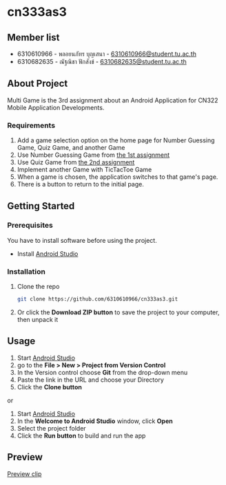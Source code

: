 # cn333as3

## Member list
* 6310610966 - พลอยนภัทร บุญเสนา - 6310610966@student.tu.ac.th
* 6310682635 - ณัฐณิชา ฟักสังข์ - 6310682635@student.tu.ac.th

## About Project
Multi Game is the 3rd assignment about an Android Application for CN322 Mobile Application Developments.

### Requirements

1. Add a game selection option on the home page for Number Guessing Game, Quiz Game, and another Game
2. Use Number Guessing Game from [the 1st assignment](https://github.com/asnnat/cn333as1)
3. Use Quiz Game from [the 2nd assignment](https://github.com/asnnat/cn333as2)
4. Implement another Game with TicTacToe Game
5. When a game is chosen, the application switches to that game's page.
6. There is a button to return to the initial page.

## Getting Started

### Prerequisites
You have to install software before using the project.

* Install [Android Studio](https://developer.android.com/studio)

### Installation

1. Clone the repo
    ```sh
    git clone https://github.com/6310610966/cn333as3.git
    ```
2. Or click the **Download ZIP button** to save the project to your computer, then unpack it

## Usage

1. Start [Android Studio](https://developer.android.com/studio)
2. go to the **File > New > Project from Version Control**
3. In the Version control choose **Git** from the drop-down menu
4. Paste the link in the URL and choose your Directory
5. Click the **Clone button**

or 

1. Start [Android Studio](https://developer.android.com/studio)
2. In the **Welcome to Android Studio** window, click **Open**
3. Select the project folder
4. Click the **Run button** to build and run the app


## Preview

[Preview clip](https://drive.google.com/file/d/1mxM3mjs-XUjIs98iRzkMbYrB9G8KRCjI/view?usp=sharing)